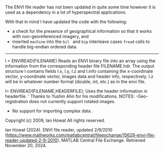 The ENVI file reader has not been updated in quite some time however it is used as a dependency in a lot of hyperspectral applications.

With that in mind I have updated the code with the following:

- a check for the presence of geographical information so that it works with non-georeferenced imagery, and
- inserted `machine` into the `bil ` and `bip` interleave cases `fread` calls to handle big-endian ordered data.

---

I = ENVIREAD(FILENAME) Reads an ENVI binary file into an array using the information from the corresponding header file FILENAME.hdr. The output structure I contains fields I.x, I.y, I.z and I.info containing the x-coordinate vector, y-coordinate vector, images data and header info, respectively. I.z will be in whatever number format (double, int, etc.) as in the envi file.

I= ENVIREAD(FILENAME,HEADERFILE); Uses the header information in headerfile.
'
Thanks to Yushin Ahn for his modifications.
NOTES:
-Geo-registration does not currently support rotated images.

- No support for importing complex data .

Copyright (c) 2009, Ian Howat
All rights reserved.

Ian Howat (2024). ENVI file reader, updated 2/9/2010 (https://www.mathworks.com/matlabcentral/fileexchange/15629-envi-file-reader-updated-2-9-2010), MATLAB Central File Exchange. Retrieved November 20, 2024.
